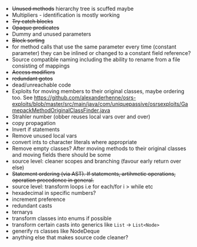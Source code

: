 - ~~Unused methods~~ hierarchy tree is scuffed maybe
- Multipliers - identification is mostly working
- ~~Try catch blocks~~
- ~~Opaque predicates~~
- Dummy and unused parameters
- ~~Block sorting~~
- for method calls that use the same parameter every time (constant parameter) they can be inlined
  or changed to a constant field reference?
- Source compatible naming including the ability to rename from a file consisting of mappings
- ~~Access modifiers~~
- ~~redundant gotos~~
- dead/unreachable code
- Exploits for moving members to their original classes, maybe ordering too.
  See https://github.com/alexanderhenne/osrs-exploits/blob/master/src/main/java/com/uniquepassive/osrsexploits/GamepackMethodOriginalClassFinder.java
- Strahler number (obber reuses local vars over and over)
- copy propagation
- Invert if statements 
- Remove unused local vars
- convert ints to character literals where appropriate
- Remove empty classes? After moving methods to their original classes and moving fields there
  should be some
- source level: cleaner scopes and branching (favour early return over else)
- ~~Statement ordering (via AST). If statements, artihmetic operations, operation precedence in
  general.~~
- source level: transform loops i.e for each/for i > while etc
- hexadecimal in specific numbers?
- increment preference
- redundant casts
- ternarys
- transform classes into enums if possible
- transform certain casts into generics like `List` -> `List<Node>`
- generify rs classes like NodeDeque
- anything else that makes source code cleaner?
